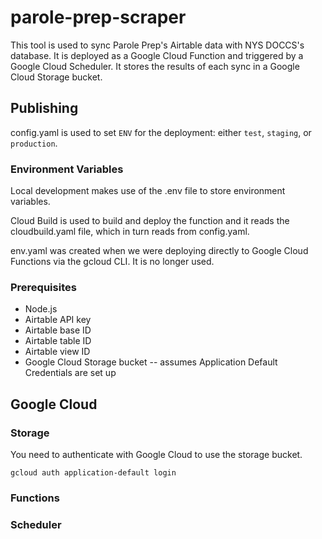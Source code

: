 # parole-prep-scraper

This tool is used to sync Parole Prep's Airtable data with NYS DOCCS's database. 
It is deployed as a Google Cloud Function and triggered by a Google Cloud Scheduler. It stores the results of each sync in a Google Cloud Storage bucket.

## Publishing
config.yaml is used to set `ENV` for the deployment: either `test`, `staging`, or `production`.

### Environment Variables
Local development makes use of the .env file to store environment variables.

Cloud Build is used to build and deploy the function and it reads the cloudbuild.yaml file, which in turn reads from config.yaml.

env.yaml was created when we were deploying directly to Google Cloud Functions via the gcloud CLI. It is no longer used.

### Prerequisites

- Node.js
- Airtable API key
- Airtable base ID
- Airtable table ID
- Airtable view ID
- Google Cloud Storage bucket -- assumes Application Default Credentials are set up

## Google Cloud

### Storage
You need to authenticate with Google Cloud to use the storage bucket.

```
gcloud auth application-default login
```

### Functions

### Scheduler